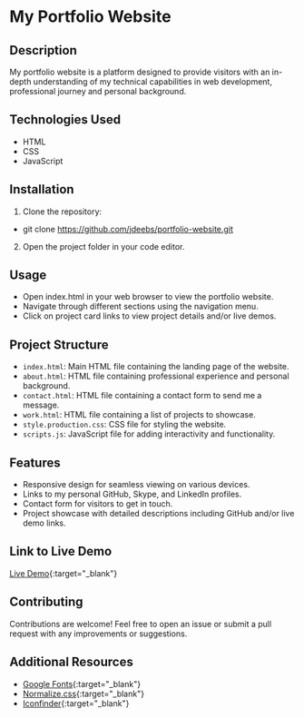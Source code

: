 # My Portfolio Website

## Description
My portfolio website is a platform designed to provide visitors with an in-depth understanding of my technical capabilities in web development, professional journey and personal background.

## Technologies Used
- HTML
- CSS
- JavaScript

## Installation
1. Clone the repository:
- git clone https://github.com/jdeebs/portfolio-website.git

2. Open the project folder in your code editor.

## Usage
- Open index.html in your web browser to view the portfolio website.
- Navigate through different sections using the navigation menu.
- Click on project card links to view project details and/or live demos.

## Project Structure
- `index.html`: Main HTML file containing the landing page of the website.
- `about.html`: HTML file containing professional experience and personal background.
- `contact.html`: HTML file containing a contact form to send me a message.
- `work.html`: HTML file containing a list of projects to showcase.
- `style.production.css`: CSS file for styling the website.
- `scripts.js`: JavaScript file for adding interactivity and functionality.

## Features
- Responsive design for seamless viewing on various devices.
- Links to my personal GitHub, Skype, and LinkedIn profiles.
- Contact form for visitors to get in touch.
- Project showcase with detailed descriptions including GitHub and/or live demo links.

## Link to Live Demo
[Live Demo](https://jdeebs.github.io/portfolio-website){:target="_blank"}

## Contributing
Contributions are welcome! Feel free to open an issue or submit a pull request with any improvements or suggestions.

## Additional Resources
- [Google Fonts](https://fonts.google.com){:target="_blank"}
- [Normalize.css](https://necolas.github.io/normalize.css/){:target="_blank"}
- [Iconfinder](https://www.iconfinder.com/){:target="_blank"}